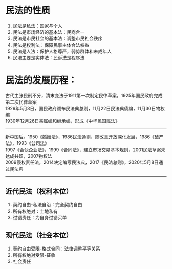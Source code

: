 # 民法的性质
1. 民法是私法：国家与个人
2. 民法是市场经济的基本法：民商合一
3. 民法是市民社会的基本法：调整市民社会秩序
4. 民法是权利法：保障民事主体合法权益
5. 民法是人法：保护人格尊严，弱势群体和未成年人
6. 民法主要是实体法：民诉法是程序法
# 民法的发展历程：
古代主张民刑不分，清末变法于1911第一次制定民律草案，1925年国民政府完成第二次民律草案  
1929年5月3日，国民政府颁布民法典总则，11月22日民法典债编，11月30日物权编  
1930年12月26日亲属编和继承编，形成《中华民国民法》

---

新中国后。1950《婚姻法》，1986民法通则，随改革开放深化发展，1986《破产法》，1993《公司法》    
1997《合伙企业法》，1999《合同法》，建立市场交易基本规则，2001民法草案未达成共识，2007物权法  
2009侵权责任法，2014决定编写民法典，2017《民法总则》，2020年5月8日通过民法典

---

## 近代民法（权利本位）
1. 契约自由-私法自治：完全契约自由
2. 所有权绝对：土地私有
3. 过错责任：为自身过错买单
## 现代民法（社会本位）
1. 契约自由受限-格式合同：法律调整平等关系
2. 所有权绝对受限-征收
3. 社会责任